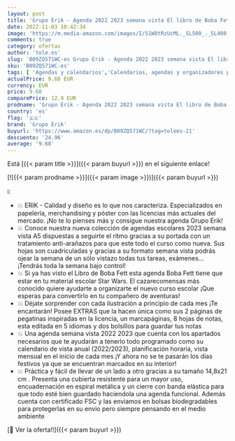 ```yaml
---
layout: post
title: 'Grupo Erik - Agenda 2022 2023 semana vista El libro de Boba Fett - Agenda A5 - Agenda escolar 2022 2023 desde agosto 2022 a julio 2023 │ Agenda semana vista - Agenda Star Wars - Vuelta al cole - Licencia oficial'
date: 2022-11-03 10:42:34
image: 'https://m.media-amazon.com/images/I/51W8tRzUcML._SL500_._SL400_.jpg'
comments: true
category: ofertas
author: 'tole.es'
slug: 'B09ZQ571WC-es Grupo Erik - Agenda 2022 2023 semana vista El libro de...'
sku: 'B09ZQ571WC-es'
tags: [ 'Agendas y calendarios','Calendarios, agendas y organizadores personales','Oficina y papelería','escolar','grupo erik','🇪🇸', ]
actualPrice: 9.68 EUR
currency: EUR
price: 9.68
comparePrice: 12.9 EUR
prodname: 'Grupo Erik - Agenda 2022 2023 semana vista El libro de Boba Fett - Agenda A5 - Agenda escolar 2022 2023 desde agosto 2022 a julio 2023 │ Agenda semana vista - Agenda Star Wars - Vuelta al cole - Licencia oficial'
country: 'es'
flag: '🇪🇸'
brand: 'Grupo Erik'
buyurl: 'https://www.amazon.es/dp/B09ZQ571WC/?tag=tolees-21'
descuento: '24.96'
average: '9.68'
---
```


Está [{{< param title >}}]({{< param buyurl >}}) en el siguiente enlace!

[![{{< param prodname >}}]({{< param image >}})]({{< param buyurl >}})

ℹ️:

- 💥 ERIK - Calidad y diseño es lo que nos caracteriza. Especializados en papelería, merchandising y póster con las licencias más actuales del mercado. ¡No te lo pienses más y consigue nuestra agenda Grupo Erik!
- 💥 Conoce nuestra nueva colección de agendas escolares 2023 semana vista A5 dispuestas a seguirte el ritmo gracias a su portada con un tratamiento anti-arañazos para que este todo el curso como nueva. Sus hojas son cuadriculadas y gracias a su formato semana vista podrás ojear la semana de un sólo vistazo todas tus tareas, exámenes...¡Tendrás toda la semana bajo control!
- 💥 Si ya has visto el Libro de Boba Fett esta agenda Boba Fett tiene que estar en tu material escolar Star Wars. El cazarecomensas más conocido quiere ayudarte a organizarte el nuevo curso escolar ¡Que esperas para convertirlo en tu compañero de aventuras!
- 💥 Déjate sorprender con cada ilustración a principio de cada mes ¡Te encantarán! Posee EXTRAS que la hacen única como sus 2 páginas de pegatinas inspiradas en la licencia, un marcapáginas, 8 hojas de notas, esta editada en 5 idiomas y dos bolsillos para guardar tus notas
- 💥 Una agenda semana vista 2022 2023 que cuenta con los apartados necesarios que te ayudarán a tenerlo todo programado como su calendario de vista anual (2022/2023), planificación horaria, vista mensual en el inicio de cada mes ¡Y ahora no se te pasarán los días festivos ya que se encuentran marcados en su interior!
- 💥 Práctica y fácil de llevar de un lado a otro gracias a su tamaño 14,8x21 cm . Presenta una cubierta resistente para un mayor uso, encuadernación en espiral metálica y un cierre con banda elástica para que todo esté bien guardado haciendola una agenda funcional. Además cuenta con certificado FSC y las enviamos en bolsas biodegradables para protegerlas en su envio pero siempre pensando en el medio ambiente

[🛒 Ver la oferta!!]({{< param buyurl >}})
